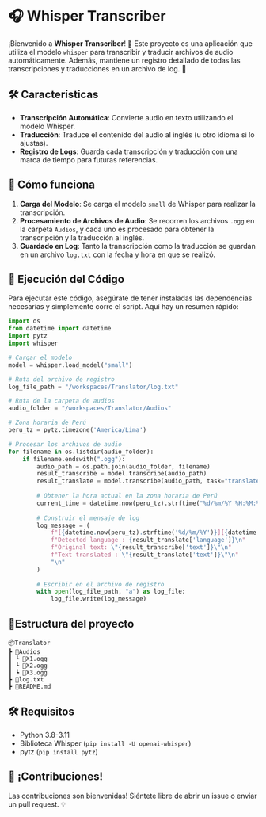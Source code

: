 # 🎧 Whisper Transcriber

¡Bienvenido a **Whisper Transcriber**! 🚀 Este proyecto es una aplicación que utiliza el modelo `whisper` para transcribir y traducir archivos de audio automáticamente. Además, mantiene un registro detallado de todas las transcripciones y traducciones en un archivo de log. 📜

## 🛠️ Características

- **Transcripción Automática**: Convierte audio en texto utilizando el modelo Whisper.
- **Traducción**: Traduce el contenido del audio al inglés (u otro idioma si lo ajustas).
- **Registro de Logs**: Guarda cada transcripción y traducción con una marca de tiempo para futuras referencias.

## 📝 Cómo funciona

1. **Carga del Modelo**: Se carga el modelo `small` de Whisper para realizar la transcripción.
2. **Procesamiento de Archivos de Audio**: Se recorren los archivos `.ogg` en la carpeta `Audios`, y cada uno es procesado para obtener la transcripción y la traducción al inglés.
3. **Guardado en Log**: Tanto la transcripción como la traducción se guardan en un archivo `log.txt` con la fecha y hora en que se realizó.

## 🚀 Ejecución del Código

Para ejecutar este código, asegúrate de tener instaladas las dependencias necesarias y simplemente corre el script. Aquí hay un resumen rápido:

```python
import os
from datetime import datetime
import pytz
import whisper

# Cargar el modelo
model = whisper.load_model("small")

# Ruta del archivo de registro
log_file_path = "/workspaces/Translator/log.txt"

# Ruta de la carpeta de audios
audio_folder = "/workspaces/Translator/Audios"

# Zona horaria de Perú
peru_tz = pytz.timezone('America/Lima')

# Procesar los archivos de audio
for filename in os.listdir(audio_folder):
    if filename.endswith(".ogg"):
        audio_path = os.path.join(audio_folder, filename)
        result_transcribe = model.transcribe(audio_path)
        result_translate = model.transcribe(audio_path, task="translate")
        
        # Obtener la hora actual en la zona horaria de Perú
        current_time = datetime.now(peru_tz).strftime("%d/%m/%Y %H:%M:%S")
        
        # Construir el mensaje de log
        log_message = (
            f"[{datetime.now(peru_tz).strftime('%d/%m/%Y')}][{datetime.now(peru_tz).strftime('%H:%M:%S')}]\n"
            f"Detected language : {result_translate['language']}\n"
            f"Original text: \"{result_transcribe['text']}\"\n"
            f"Text translated : \"{result_translate['text']}\"\n"
            "\n"
        )
        
        # Escribir en el archivo de registro
        with open(log_file_path, "a") as log_file:
            log_file.write(log_message)
```

## 📁Estructura del proyecto

`📦Translator`  
`┣ 📂Audios`  
`┃ ┗ 📜X1.ogg`  
`┃ ┗ 📜X2.ogg`  
`┃ ┗ 📜X3.ogg`  
`┣ 📜log.txt`  
`┣ 📜README.md`  

## 🛠️ Requisitos

- Python 3.8-3.11
- Biblioteca Whisper (`pip install -U openai-whisper`)
- pytz (`pip install pytz`)

## 🌟 ¡Contribuciones!

Las contribuciones son bienvenidas! Siéntete libre de abrir un issue o enviar un pull request. 💡
